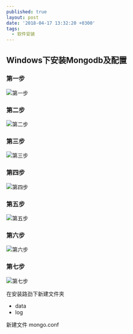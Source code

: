 ```yaml
---
published: true
layout: post
date: '2018-04-17 13:32:20 +0300'
tags:
  - 软件安装
---
```

## Windows下安装Mongodb及配置

### 第一步
![第一步](2019-09-17_0001.png)

### 第二步
![第二步](2019-09-17_0002.png)

### 第三步
![第三步](2019-09-17_0003.png)

### 第四步
![第四步](2019-09-17_0004.png)

### 第五步
![第五步](2019-09-17_0005.png)

### 第六步
![第六步](2019-09-17_0006.png)

### 第七步
![第七步](2019-09-17_0006.png)

在安装路劲下新建文件夹
- data
- log

新建文件
mongo.conf
